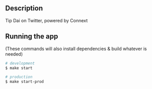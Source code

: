 
## Description

Tip Dai on Twitter, powered by Connext

## Running the app

(These commands will also install dependencies & build whatever is needed)

```bash
# development
$ make start

# production
$ make start-prod
```
